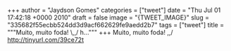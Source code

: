 
+++
author = "Jaydson Gomes"
categories = ["tweet"]
date = "Thu Jul 01 17:42:18 +0000 2010"
draft = false
image = "{TWEET_IMAGE}"
slug = "335682f55ecbb524dd3d9acf662629fe9aedd2b7"
tags = ["tweet"]
title = """Muito, muito foda! &#92;,,/ h..."""
+++
Muito, muito foda! \,,/ http://tinyurl.com/39ce72t
